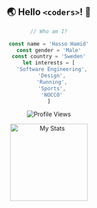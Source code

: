 <div align="center">

## 🌏 Hello `<coders>`! 👋

```js
// Who am I?

const name = 'Hasso Hamid'
const gender = 'Male'
const country = 'Sweden'
let interests = [
  'Software Engineering',
  'Design',
  'Running',
  'Sports',
  'NOCCO'
]
```



![Profile Views](https://komarev.com/ghpvc/?username=hassohamid&color=ff69b4&style=for-the-badge)


<div style="display: flex; justify-content: center; align-items: center; gap: 10px; flex-wrap: wrap;">
  <img alt="My Stats" src="https://github-readme-stats.vercel.app/api?username=hassohamid&show_icons=true&theme=tokyonight&hide_title=false&hide=prs,issues&hide_rank=false" height="180"/>
</div>




